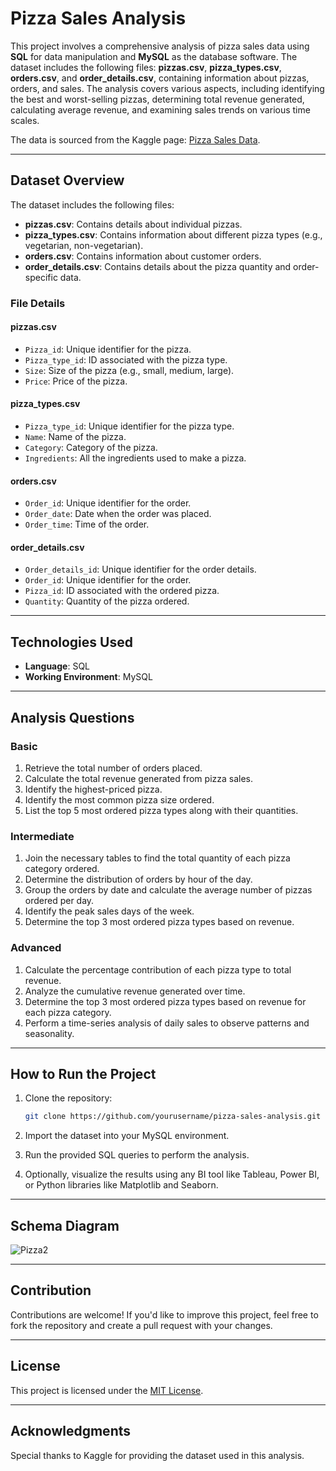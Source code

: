 # Pizza Sales Analysis

This project involves a comprehensive analysis of pizza sales data using **SQL** for data manipulation and **MySQL** as the database software. The dataset includes the following files: **pizzas.csv**, **pizza_types.csv**, **orders.csv**, and **order_details.csv**, containing information about pizzas, orders, and sales. The analysis covers various aspects, including identifying the best and worst-selling pizzas, determining total revenue generated, calculating average revenue, and examining sales trends on various time scales.

The data is sourced from the Kaggle page: [Pizza Sales Data](https://www.kaggle.com/datasets/kamrulislamanik1998/pizza-sales-data).

---

## Dataset Overview

The dataset includes the following files:

- **pizzas.csv**: Contains details about individual pizzas.
- **pizza_types.csv**: Contains information about different pizza types (e.g., vegetarian, non-vegetarian).
- **orders.csv**: Contains information about customer orders.
- **order_details.csv**: Contains details about the pizza quantity and order-specific data.

### File Details

#### pizzas.csv
- `Pizza_id`: Unique identifier for the pizza.
- `Pizza_type_id`: ID associated with the pizza type.
- `Size`: Size of the pizza (e.g., small, medium, large).
- `Price`: Price of the pizza.

#### pizza_types.csv
- `Pizza_type_id`: Unique identifier for the pizza type.
- `Name`: Name of the pizza.
- `Category`: Category of the pizza.
- `Ingredients`: All the ingredients used to make a pizza.

#### orders.csv
- `Order_id`: Unique identifier for the order.
- `Order_date`: Date when the order was placed.
- `Order_time`: Time of the order.

#### order_details.csv
- `Order_details_id`: Unique identifier for the order details.
- `Order_id`: Unique identifier for the order.
- `Pizza_id`: ID associated with the ordered pizza.
- `Quantity`: Quantity of the pizza ordered.

---

## Technologies Used

- **Language**: SQL
- **Working Environment**: MySQL

---

## Analysis Questions

### Basic

1. Retrieve the total number of orders placed.
2. Calculate the total revenue generated from pizza sales.
3. Identify the highest-priced pizza.
4. Identify the most common pizza size ordered.
5. List the top 5 most ordered pizza types along with their quantities.

### Intermediate

1. Join the necessary tables to find the total quantity of each pizza category ordered.
2. Determine the distribution of orders by hour of the day.
3. Group the orders by date and calculate the average number of pizzas ordered per day.
4. Identify the peak sales days of the week.
5. Determine the top 3 most ordered pizza types based on revenue.

### Advanced

1. Calculate the percentage contribution of each pizza type to total revenue.
2. Analyze the cumulative revenue generated over time.
3. Determine the top 3 most ordered pizza types based on revenue for each pizza category.
4. Perform a time-series analysis of daily sales to observe patterns and seasonality.

---

## How to Run the Project

1. Clone the repository:
   ```bash
   git clone https://github.com/yourusername/pizza-sales-analysis.git
   ```

2. Import the dataset into your MySQL environment.

3. Run the provided SQL queries to perform the analysis.

4. Optionally, visualize the results using any BI tool like Tableau, Power BI, or Python libraries like Matplotlib and Seaborn.

---

## Schema Diagram

![Pizza2](https://github.com/user-attachments/assets/cc6378ed-44ea-4636-bcbc-2ef18fdaf909)


---

## Contribution

Contributions are welcome! If you'd like to improve this project, feel free to fork the repository and create a pull request with your changes.

---

## License

This project is licensed under the [MIT License](LICENSE).

---

## Acknowledgments

Special thanks to Kaggle for providing the dataset used in this analysis.

